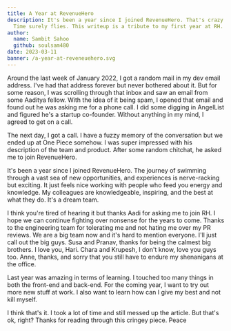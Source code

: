 ```yaml
---
title: A Year at RevenueHero
description: It's been a year since I joined RevenueHero. That's crazy right ?
  Time surely flies. This writeup is a tribute to my first year at RH.
author:
  name: Sambit Sahoo
  github: soulsam480
date: 2023-03-11
banner: /a-year-at-reveneuehero.svg
---
```

Around the last week of January 2022, I got a random mail in my dev email address. I've had that address forever but never bothered about it. But for some reason, I was scrolling through that inbox and saw an email from some Aaditya fellow. With the idea of it being spam, I opened that email and found out he was asking me for a phone call. I did some digging in AngelList and figured he's a startup co-founder. Without anything in my mind, I agreed to get on a call.

The next day, I got a call. I have a fuzzy memory of the conversation but we ended up at One Piece somehow. I was super impressed with his description of the team and product. After some random chitchat, he asked me to join RevenueHero.

It's been a year since I joined RevenueHero. The journey of swimming through a vast sea of new opportunities, and experiences is nerve-racking but exciting. It just feels nice working with people who feed you energy and knowledge. My colleagues are knowledgeable, inspiring, and the best at what they do. It's a dream team.

I think you're tired of hearing it but thanks Aadi for asking me to join RH. I hope we can continue fighting over nonsense for the years to come. Thanks to the engineering team for tolerating me and not hating me over my PR reviews. We are a big team now and it's hard to mention everyone. I'll just call out the big guys. Susa and Pranav, thanks for being the calmest big brothers. I love you, Hari. Chara and Krupesh, I don't know, love you guys too. Anne, thanks, and sorry that you still have to endure my shenanigans at the office. 

Last year was amazing in terms of learning. I touched too many things in both the front-end and back-end. For the coming year, I want to try out more new stuff at work. I also want to learn how can I give my best and not kill myself. 

I think that's it. I took a lot of time and still messed up the article. But that's ok, right? Thanks for reading through this cringey piece. Peace
